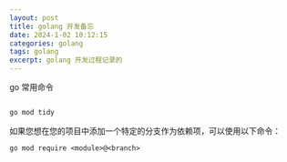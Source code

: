```yaml
---
layout: post
title: golang 开发备忘
date: 2024-1-02 10:12:15
categories: golang 
tags: golang
excerpt: golang 开发过程记录的
---
```



go 常用命令

```sh 

go mod tidy 

```

如果您想在您的项目中添加一个特定的分支作为依赖项，可以使用以下命令：

```curl cip.ccsh   
go mod require <module>@<branch>
```
